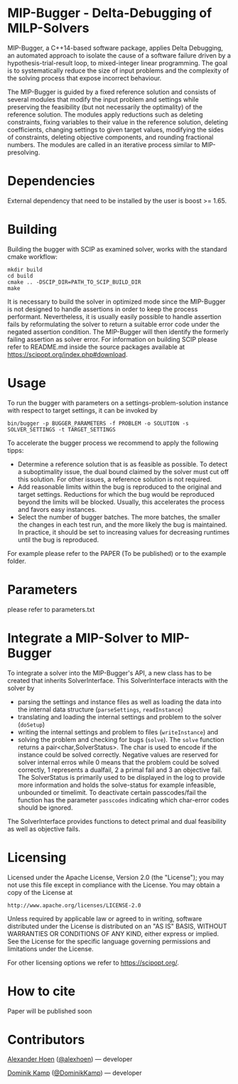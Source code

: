 MIP-Bugger - Delta-Debugging of MILP-Solvers
========================================

MIP-Bugger, a C++14-based software package, applies Delta Debugging, an automated approach to isolate the cause of a software failure driven by a hypothesis-trial-result loop, to mixed-integer linear programming.
The goal is to systematically reduce the size of input problems and the complexity of the solving process that expose incorrect behaviour.

The MIP-Bugger is guided by a fixed reference solution and consists of several modules that modify the input problem and settings while preserving the feasibility
(but not necessarily the optimality) of the reference solution. The modules apply reductions such as deleting constraints, fixing variables to their value in the
reference solution, deleting coefficients, changing settings to given target values, modifying the sides of constraints, deleting objective components, and rounding fractional numbers.
The modules are called in an iterative process similar to MIP-presolving.

# Dependencies

External dependency that need to be installed by the user is boost >= 1.65.

# Building

Building the bugger with SCIP as examined solver, works with the standard cmake workflow:
```
mkdir build
cd build
cmake .. -DSCIP_DIR=PATH_TO_SCIP_BUILD_DIR
make
```
It is necessary to build the solver in optimized mode since the MIP-Bugger is not designed to handle assertions in order to keep the process performant.
Nevertheless, it is usually easily possible to handle assertion fails by reformulating the solver to return a suitable error code under the negated assertion condition.
The MIP-Bugger will then identify the formerly failing assertion as solver error.
For information on building SCIP please refer to README.md inside the source packages available at https://scipopt.org/index.php#download.

# Usage

To run the bugger with parameters on a settings-problem-solution instance with respect to target settings, it can be invoked by
```
bin/bugger -p BUGGER_PARAMETERS -f PROBLEM -o SOLUTION -s SOLVER_SETTINGS -t TARGET_SETTINGS
```

To accelerate the bugger process we recommend to apply the following tipps:
* Determine a reference solution that is as feasible as possible. To detect a suboptimality issue, the dual bound claimed by the solver must cut off this solution. For other issues, a reference solution is not required. 
* Add reasonable limits within the bug is reproduced to the original and target settings. Reductions for which the bug would be reproduced beyond the limits will be blocked. Usually, this accelerates the process and favors easy instances.
* Select the number of bugger batches. The more batches, the smaller the changes in each test run, and the more likely the bug is maintained. In practice, it should be set to increasing values for decreasing runtimes until the bug is reproduced.

For example please refer to the PAPER (To be published) or to the example folder.

# Parameters

please refer to parameters.txt

# Integrate a MIP-Solver to MIP-Bugger

To integrate a solver into the MIP-Bugger's API, a new class has to be created that inherits SolverInterface.
This SolverInterface interacts with the solver by
* parsing the settings and instance files as well as loading the data into the internal data structure (`parseSettings`, `readInstance`)
* translating and loading the internal settings and problem to the solver (`doSetup`)
* writing the internal settings and problem to files (`writeInstance`) and
* solving the problem and checking for bugs (`solve`). The `solve` function returns a pair<char,SolverStatus>. The char is used to encode if the instance could be solved correctly. Negative values are reserved for solver internal erros while 0 means that the problem could be solved correctly, 1 represents a dualfail, 2 a primal fail and 3 an objective fail. The SolverStatus is primarily used to be displayed in the log to provide more information and holds the solve-status for example infeasible, unbounded or timelimit. To deactivate certain passcodes/fail the function has the parameter `passcodes` indicating which char-error codes should be ignored.

The SolverInterface provides functions to detect primal and dual feasibility as well as objective fails.

# Licensing


Licensed under the Apache License, Version 2.0 (the "License");
you may not use this file except in compliance with the License.
You may obtain a copy of the License at

    http://www.apache.org/licenses/LICENSE-2.0

Unless required by applicable law or agreed to in writing, software
distributed under the License is distributed on an "AS IS" BASIS,
WITHOUT WARRANTIES OR CONDITIONS OF ANY KIND, either express or implied.
See the License for the specific language governing permissions and
limitations under the License.

For other licensing options we refer to https://scipopt.org/.

# How to cite

Paper will be published soon

# Contributors

[Alexander Hoen](https://www.zib.de/members/hoen)  ([@alexhoen](https://github.com/alexhoen)) &mdash; developer

[Dominik Kamp](https://www.wm.uni-bayreuth.de/de/team/kamp_dominik/index.php) ([@DominikKamp](https://github.com/DominikKamp)) &mdash; developer
